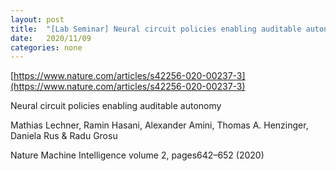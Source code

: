 ```yaml
---
layout: post
title:  "[Lab Seminar] Neural circuit policies enabling auditable autonomy"
date:   2020/11/09
categories: none
---
```








[https://www.nature.com/articles/s42256-020-00237-3](https://www.nature.com/articles/s42256-020-00237-3)









Neural circuit policies enabling auditable autonomy

Mathias Lechner, Ramin Hasani, Alexander Amini, Thomas A. Henzinger, Daniela Rus & Radu Grosu 

Nature Machine Intelligence volume 2, pages642–652 (2020)



 


